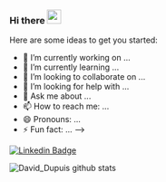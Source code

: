 ### Hi there <img src="https://media.giphy.com/media/hvRJCLFzcasrR4ia7z/giphy.gif" width="25px">


Here are some ideas to get you started:

- 🔭 I’m currently working on ...
- 🌱 I’m currently learning ...
- 👯 I’m looking to collaborate on ...
- 🤔 I’m looking for help with ...
- 💬 Ask me about ...
- 📫 How to reach me: ...
- 😄 Pronouns: ...
- ⚡ Fun fact: ...
-->

[![Linkedin Badge](https://img.shields.io/badge/-davidcdupuis-blue?style=flat-square&logo=Linkedin&logoColor=white&link=https://fr.linkedin.com/in/davidcdupuis)](https://www.linkedin.com/in/davidcdupuis)

![David_Dupuis github stats](https://github-readme-stats.vercel.app/api?username=davidcdupuis&show_icons=true&include_all_commits=true&count_private=true&hide=issues,stars,prs)
